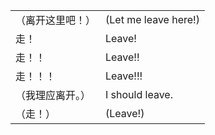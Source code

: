 |||
|---|---|
|（离开这里吧！）|(Let me leave here!)|
|走！|Leave!|
|走！！|Leave!!|
|走！！！|Leave!!!|
|（我理应离开。）|I should leave.|
|（走！）|(Leave!)|
